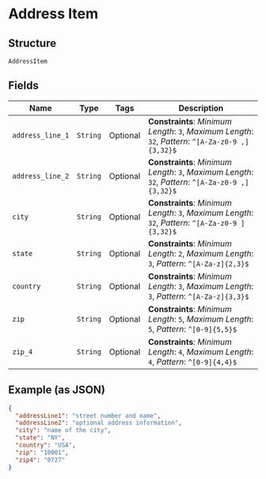 
# Address Item

## Structure

`AddressItem`

## Fields

| Name | Type | Tags | Description |
|  --- | --- | --- | --- |
| `address_line_1` | `String` | Optional | **Constraints**: *Minimum Length*: `3`, *Maximum Length*: `32`, *Pattern*: `^[A-Za-z0-9 ,]{3,32}$` |
| `address_line_2` | `String` | Optional | **Constraints**: *Minimum Length*: `3`, *Maximum Length*: `32`, *Pattern*: `^[A-Za-z0-9 ,]{3,32}$` |
| `city` | `String` | Optional | **Constraints**: *Minimum Length*: `3`, *Maximum Length*: `32`, *Pattern*: `^[A-Za-z0-9 ]{3,32}$` |
| `state` | `String` | Optional | **Constraints**: *Minimum Length*: `2`, *Maximum Length*: `3`, *Pattern*: `^[A-Za-z]{2,3}$` |
| `country` | `String` | Optional | **Constraints**: *Minimum Length*: `3`, *Maximum Length*: `3`, *Pattern*: `^[A-Za-z]{3,3}$` |
| `zip` | `String` | Optional | **Constraints**: *Minimum Length*: `5`, *Maximum Length*: `5`, *Pattern*: `^[0-9]{5,5}$` |
| `zip_4` | `String` | Optional | **Constraints**: *Minimum Length*: `4`, *Maximum Length*: `4`, *Pattern*: `^[0-9]{4,4}$` |

## Example (as JSON)

```json
{
  "addressLine1": "street number and name",
  "addressLine2": "optional address information",
  "city": "name of the city",
  "state": "NY",
  "country": "USA",
  "zip": "10001",
  "zip4": "0727"
}
```

